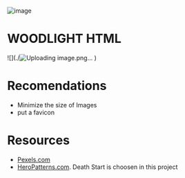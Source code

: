 ![image](https://github.com/emma090rW/sitweb/assets/134565869/f11cd274-fba5-4e96-a764-8b22dbc052f0)
# WOODLIGHT HTML
![](./![Uploading image.png…]()
)

# Recomendations
* Minimize the size of Images
* put a favicon

# Resources
* [Pexels.com](https://www.pexels.com/)
* [HeroPatterns.com](https://www.heropatterns.com/). Death Start is choosen in this project
